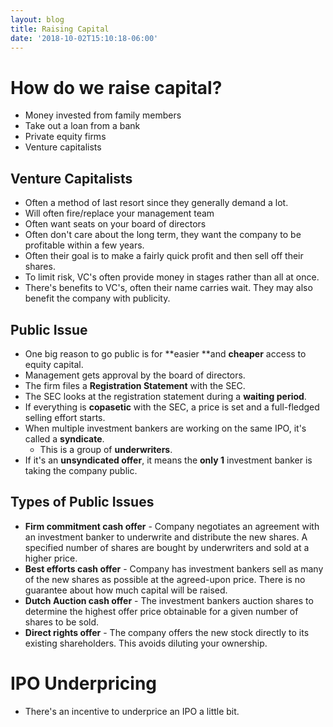 ```yaml
---
layout: blog
title: Raising Capital
date: '2018-10-02T15:10:18-06:00'
---
```

# How do we raise capital?

* Money invested from family members
* Take out a loan from a bank
* Private equity firms
* Venture capitalists

## Venture Capitalists

* Often a method of last resort since they generally demand a lot.
* Will often fire/replace your management team 
* Often want seats on your board of directors
* Often don't care about the long term, they want the company to be profitable within a few years.
* Often their goal is to make a fairly quick profit and then sell off their shares.
* To limit risk, VC's often provide money in stages rather than all at once.
* There's benefits to VC's, often their name carries wait. They may also benefit the company with publicity.

## Public Issue

* One big reason to go public is for **easier **and **cheaper** access to equity capital.
* Management gets approval by the board of directors.
* The firm files a **Registration Statement** with the SEC.
* The SEC looks at the registration statement during a **waiting period**.
* If everything is **copasetic** with the SEC, a price is set and a full-fledged selling effort starts.
* When multiple investment bankers are working on the same IPO, it's called a **syndicate**. 
  * This is a group of **underwriters**.
* If it's an **unsyndicated offer**, it means the **only 1** investment banker is taking the company public.

## Types of Public Issues

* **Firm commitment cash offer** - Company negotiates an agreement with an investment banker to underwrite and distribute the new shares. A specified number of shares are bought by underwriters and sold at a higher price.
* **Best efforts cash offer** - Company has investment bankers sell as many of the new shares as possible at the agreed-upon price. There is no guarantee about how much capital will be raised.
* **Dutch Auction cash offer** - The investment bankers auction shares to determine the highest offer price obtainable for a given number of shares to be sold. 
* **Direct rights offer** - The company offers the new stock directly to its existing shareholders. This avoids diluting your ownership. 

# IPO Underpricing

* There's an incentive to underprice an IPO a little bit.
